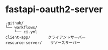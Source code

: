 # fastapi-oauth2-server

```
.github/
└── workflows/
    └── ci.yml
client-app/ 　　　　クライアントサーバー
resource-server/  　リソースサーバー
```